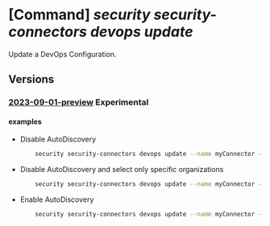 # [Command] _security security-connectors devops update_

Update a DevOps Configuration.

## Versions

### [2023-09-01-preview](/Resources/mgmt-plane/L3N1YnNjcmlwdGlvbnMve30vcmVzb3VyY2Vncm91cHMve30vcHJvdmlkZXJzL21pY3Jvc29mdC5zZWN1cml0eS9zZWN1cml0eWNvbm5lY3RvcnMve30vZGV2b3BzL2RlZmF1bHQ=/2023-09-01-preview.xml) **Experimental**

<!-- mgmt-plane /subscriptions/{}/resourcegroups/{}/providers/microsoft.security/securityconnectors/{}/devops/default 2023-09-01-preview -->

#### examples

- Disable AutoDiscovery
    ```bash
        security security-connectors devops update --name myConnector --resource-group myResourceGroup --auto-discovery Disabled
    ```

- Disable AutoDiscovery and select only specific organizations
    ```bash
        security security-connectors devops update --name myConnector --resource-group myResourceGroup --auto-discovery Disabled --top-level-inventory-list org1,org2
    ```

- Enable AutoDiscovery
    ```bash
        security security-connectors devops update --name myConnector --resource-group myResourceGroup --auto-discovery Enabled
    ```
